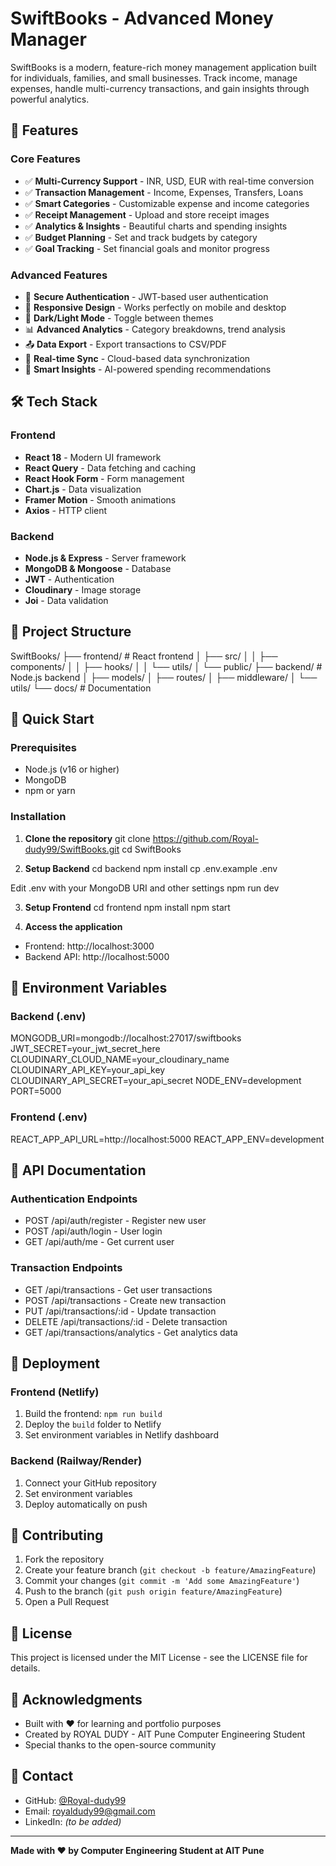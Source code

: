 # SwiftBooks - Advanced Money Manager

SwiftBooks is a modern, feature-rich money management application built for individuals, families, and small businesses. Track income, manage expenses, handle multi-currency transactions, and gain insights through powerful analytics.

## 🚀 Features

### Core Features
- ✅ **Multi-Currency Support** - INR, USD, EUR with real-time conversion
- ✅ **Transaction Management** - Income, Expenses, Transfers, Loans
- ✅ **Smart Categories** - Customizable expense and income categories
- ✅ **Receipt Management** - Upload and store receipt images
- ✅ **Analytics & Insights** - Beautiful charts and spending insights
- ✅ **Budget Planning** - Set and track budgets by category
- ✅ **Goal Tracking** - Set financial goals and monitor progress

### Advanced Features
- 🔐 **Secure Authentication** - JWT-based user authentication
- 📱 **Responsive Design** - Works perfectly on mobile and desktop
- 🌙 **Dark/Light Mode** - Toggle between themes
- 📊 **Advanced Analytics** - Category breakdowns, trend analysis
- 📤 **Data Export** - Export transactions to CSV/PDF
- 🔄 **Real-time Sync** - Cloud-based data synchronization
- 🎯 **Smart Insights** - AI-powered spending recommendations

## 🛠️ Tech Stack

### Frontend
- **React 18** - Modern UI framework
- **React Query** - Data fetching and caching
- **React Hook Form** - Form management
- **Chart.js** - Data visualization
- **Framer Motion** - Smooth animations
- **Axios** - HTTP client

### Backend
- **Node.js & Express** - Server framework
- **MongoDB & Mongoose** - Database
- **JWT** - Authentication
- **Cloudinary** - Image storage
- **Joi** - Data validation

## 📁 Project Structure

SwiftBooks/
├── frontend/ # React frontend
│ ├── src/
│ │ ├── components/
│ │ ├── hooks/
│ │ └── utils/
│ └── public/
├── backend/ # Node.js backend
│ ├── models/
│ ├── routes/
│ ├── middleware/
│ └── utils/
└── docs/ # Documentation

## 🚀 Quick Start

### Prerequisites
- Node.js (v16 or higher)
- MongoDB
- npm or yarn

### Installation

1. **Clone the repository**
git clone https://github.com/Royal-dudy99/SwiftBooks.git
cd SwiftBooks

2. **Setup Backend**
cd backend
npm install
cp .env.example .env

Edit .env with your MongoDB URI and other settings
npm run dev

3. **Setup Frontend**
cd frontend
npm install
npm start

4. **Access the application**
- Frontend: http://localhost:3000
- Backend API: http://localhost:5000

## 🔧 Environment Variables

### Backend (.env)
MONGODB_URI=mongodb://localhost:27017/swiftbooks
JWT_SECRET=your_jwt_secret_here
CLOUDINARY_CLOUD_NAME=your_cloudinary_name
CLOUDINARY_API_KEY=your_api_key
CLOUDINARY_API_SECRET=your_api_secret
NODE_ENV=development
PORT=5000

### Frontend (.env)
REACT_APP_API_URL=http://localhost:5000
REACT_APP_ENV=development

## 📝 API Documentation

### Authentication Endpoints
- POST /api/auth/register - Register new user
- POST /api/auth/login - User login
- GET /api/auth/me - Get current user

### Transaction Endpoints
- GET /api/transactions - Get user transactions
- POST /api/transactions - Create new transaction
- PUT /api/transactions/:id - Update transaction
- DELETE /api/transactions/:id - Delete transaction
- GET /api/transactions/analytics - Get analytics data

## 🚀 Deployment

### Frontend (Netlify)
1. Build the frontend: `npm run build`
2. Deploy the `build` folder to Netlify
3. Set environment variables in Netlify dashboard

### Backend (Railway/Render)
1. Connect your GitHub repository
2. Set environment variables
3. Deploy automatically on push

## 🤝 Contributing

1. Fork the repository
2. Create your feature branch (`git checkout -b feature/AmazingFeature`)
3. Commit your changes (`git commit -m 'Add some AmazingFeature'`)
4. Push to the branch (`git push origin feature/AmazingFeature`)
5. Open a Pull Request

## 📄 License

This project is licensed under the MIT License - see the LICENSE file for details.

## 🙏 Acknowledgments

- Built with ❤️ for learning and portfolio purposes
- Created by ROYAL DUDY - AIT Pune Computer Engineering Student
- Special thanks to the open-source community

## 📧 Contact

- GitHub: [@Royal-dudy99](https://github.com/Royal-dudy99)
- Email: royaldudy99@gmail.com
- LinkedIn: *(to be added)*

---

**Made with ❤️ by Computer Engineering Student at AIT Pune**
